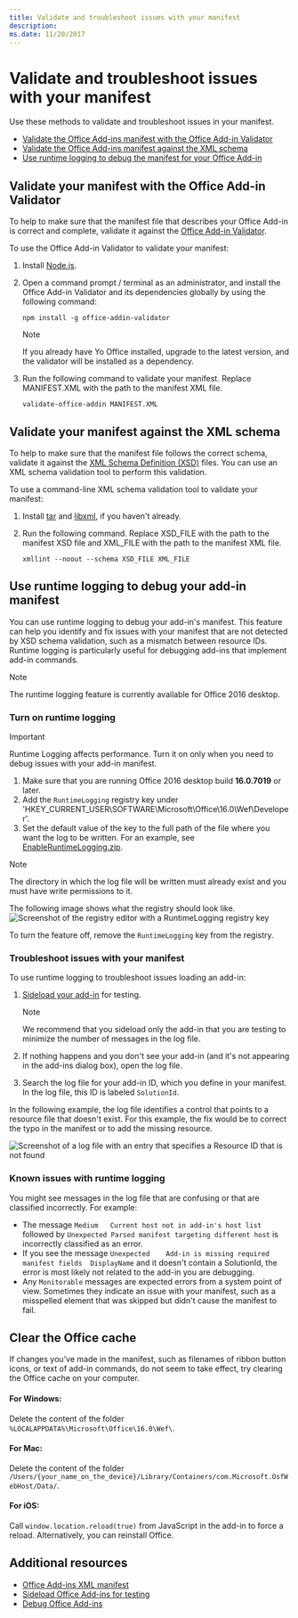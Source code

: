 ```yaml
---
title: Validate and troubleshoot issues with your manifest
description: 
ms.date: 11/20/2017 
---
```


# Validate and troubleshoot issues with your manifest

Use these methods to validate and troubleshoot issues in your manifest. 

- [Validate the Office Add-ins manifest with the Office Add-in Validator](validate-the-office-add-ins-manifest-against-validator)	
- [Validate the Office Add-ins manifest against the XML schema](validate-the-office-add-ins-manifest-against-the-xml-schema)
- [Use runtime logging to debug the manifest for your Office Add-in](use-runtime-logging-to-debug-the-manifest-for-your-office-add-in)

## Validate your manifest with the Office Add-in Validator
To help to make sure that the manifest file that describes your Office Add-in is correct and complete, validate it against the [Office Add-in Validator](https://github.com/OfficeDev/office-addin-validator).

To use the Office Add-in Validator to validate your manifest:

1. Install [Node.js](https://nodejs.org/download/). 
2. Open a command prompt / terminal as an administrator, and install the Office Add-in Validator and its dependencies globally by using the following command:

	```
	npm install -g office-addin-validator
	```
	
	> [!NOTE]
	> If you already have Yo Office installed, upgrade to the latest version, and the validator will be installed as a dependency.

3. Run the following command to validate your manifest. Replace MANIFEST.XML with the path to the manifest XML file.

	```
	validate-office-addin MANIFEST.XML
	```


## Validate your manifest against the XML schema

To help to make sure that the manifest file follows the correct schema, validate it against the [XML Schema Definition (XSD)](https://github.com/OfficeDev/office-js-docs/tree/master/docs/overview/schemas) files. 
You can use an XML schema validation tool to perform this validation. 

To use a command-line XML schema validation tool to validate your manifest:

1.	Install [tar](https://www.gnu.org/software/tar/) and [libxml](http://xmlsoft.org/FAQ.html), if you haven't already. 
2.	Run the following command. Replace XSD_FILE with the path to the manifest XSD file and XML_FILE with the path to the manifest XML file.
	
	```
	xmllint --noout --schema XSD_FILE XML_FILE
	```

## Use runtime logging to debug your add-in manifest

You can use runtime logging to debug your add-in's manifest. This feature can help you identify and fix issues with your manifest that are not detected by XSD schema validation, such as a mismatch between resource IDs. Runtime logging is particularly  useful for debugging add-ins that implement add-in commands.  

> [!NOTE]
> The runtime logging feature is currently available for Office 2016 desktop.

### Turn on runtime logging

> [!IMPORTANT]
> Runtime Logging affects performance. Turn it on only when you need to debug issues with your add-in manifest.

1. Make sure that you are running Office 2016 desktop build **16.0.7019** or later. 
2. Add the `RuntimeLogging` registry key under 'HKEY_CURRENT_USER\SOFTWARE\Microsoft\Office\16.0\Wef\Developer\'. 
3. Set the default value of the key to the full path of the file where you want the log to be written. For an example, see [EnableRuntimeLogging.zip](https://github.com/OfficeDev/Office-Add-in-Commands-Samples/raw/master/Tools/RuntimeLogging/EnableRuntimeLogging.zip). 

> [!NOTE]
> The directory in which the log file will be written must already exist and you must have write permissions to it. 
 
The following image shows what the registry should look like.
![Screenshot of the registry editor with a RuntimeLogging registry key](http://i.imgur.com/Sa9TyI6.png)

To turn the feature off, remove the `RuntimeLogging` key from the registry. 

### Troubleshoot issues with your manifest

To use runtime logging to troubleshoot issues loading an add-in:
 
1. [Sideload your add-in](sideload-office-add-ins-for-testing.md) for testing. 

	> [!NOTE]
	> We recommend that you sideload only the add-in that you are testing to minimize the number of messages in the log file.

2. If nothing happens and you don't see your add-in (and it's not appearing in the add-ins dialog box), open the log file.
3. Search the log file for your add-in ID, which you define in your manifest. In the log file, this ID is labeled `SolutionId`. 

In the following example, the log file identifies a control that points to a resource file that doesn't exist. For this example, the fix would be to correct the typo in the manifest or to add the missing resource.

![Screenshot of a log file with an entry that specifies a Resource ID that is not found](http://i.imgur.com/f8bouLA.png) 

### Known issues with runtime logging

You might see messages in the log file that are confusing or that are classified incorrectly. For example:

- The message `Medium	Current host not in add-in's host list` followed by `Unexpected	Parsed manifest targeting different host` is incorrectly classified as an error.
- If you see the message `Unexpected	Add-in is missing required manifest fields	DisplayName` and it doesn't contain a SolutionId, the error is most likely not related to the add-in you are debugging. 
- Any `Monitorable` messages are expected errors from a system point of view. Sometimes they indicate an issue with your manifest, such as a misspelled element that was skipped but didn't cause the manifest to fail. 

## Clear the Office cache

If changes you've made in the manifest, such as filenames of ribbon button icons, or text of add-in commands, do not seem to take effect, try clearing the Office cache on your computer. 

#### For Windows:
Delete the content of the folder `%LOCALAPPDATA%\Microsoft\Office\16.0\Wef\`.

#### For Mac:
Delete the content of the folder `/Users/{your_name_on_the_device}/Library/Containers/com.Microsoft.OsfWebHost/Data/`.

#### For iOS:
Call `window.location.reload(true)` from JavaScript in the add-in to force a reload. Alternatively, you can reinstall Office.

## Additional resources

- [Office Add-ins XML manifest](../overview/add-in-manifests.md)
- [Sideload Office Add-ins for testing](sideload-office-add-ins-for-testing.md)
- [Debug Office Add-ins](debug-add-ins-using-f12-developer-tools-on-windows-10.md)